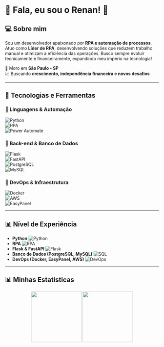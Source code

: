 # 👋 Fala, eu sou o Renan! 🚀  

## 💻 Sobre mim  
Sou um desenvolvedor apaixonado por **RPA e automação de processos**. Atuo como **Líder de RPA**, desenvolvendo soluções que reduzem trabalho manual e otimizam a eficiência das operações. Busco sempre evoluir tecnicamente e financeiramente, expandindo meu império na tecnologia!  

📍 Moro em **São Paulo - SP**  
📈 Buscando **crescimento, independência financeira e novos desafios**  

---

## 🚀 Tecnologias e Ferramentas  

### 🔹 **Linguagens & Automação**  
![Python](https://img.shields.io/badge/Python-3776AB?style=for-the-badge&logo=python&logoColor=white)  
![RPA](https://img.shields.io/badge/RPA-0095D5?style=for-the-badge&logo=robot-framework&logoColor=white)  
![Power Automate](https://img.shields.io/badge/Power%20Automate-0078D4?style=for-the-badge&logo=power-automate&logoColor=white)  

### 🔹 **Back-end & Banco de Dados**  
![Flask](https://img.shields.io/badge/Flask-000000?style=for-the-badge&logo=flask&logoColor=white)  
![FastAPI](https://img.shields.io/badge/FastAPI-009688?style=for-the-badge&logo=fastapi&logoColor=white)  
![PostgreSQL](https://img.shields.io/badge/PostgreSQL-316192?style=for-the-badge&logo=postgresql&logoColor=white)  
![MySQL](https://img.shields.io/badge/MySQL-4479A1?style=for-the-badge&logo=mysql&logoColor=white)  

### 🔹 **DevOps & Infraestrutura**  
![Docker](https://img.shields.io/badge/Docker-2496ED?style=for-the-badge&logo=docker&logoColor=white)  
![AWS](https://img.shields.io/badge/AWS-232F3E?style=for-the-badge&logo=amazon-aws&logoColor=white)  
![EasyPanel](https://img.shields.io/badge/EasyPanel-FF4500?style=for-the-badge&logo=cloudflare&logoColor=white)  

---

## 📊 Nível de Experiência  

- **Python** ![Python](https://geps.dev/progress/90)  
- **RPA** ![RPA](https://geps.dev/progress/85)  
- **Flask & FastAPI** ![Flask](https://geps.dev/progress/75)  
- **Banco de Dados (PostgreSQL, MySQL)** ![SQL](https://geps.dev/progress/80)  
- **DevOps (Docker, EasyPanel, AWS)** ![DevOps](https://geps.dev/progress/60)  

---

## 📊 Minhas Estatísticas  

<div align="center">
  <img height="165em" src="https://github-readme-stats.vercel.app/api?username=0RenanSilva0&show_icons=true&theme=dracula&count_private=true&include_all_commits=true" />  
  <img height="165em" src="https://github-readme-streak-stats.herokuapp.com/?user=0RenanSilva0&theme=dracula" />  
</div>  



